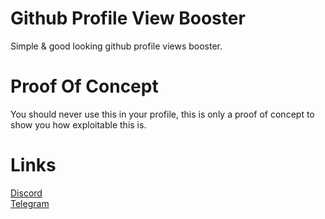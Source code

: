 # Github Profile View Booster
 Simple & good looking github profile views booster.
# Proof Of Concept
 You should never use this in your profile, this is only a proof of concept to show you how exploitable this is.
# Links
[Discord](https://discord.gg/MRNuVCXuTS)<br />
[Telegram](https://t.me/kwaytv)<br />